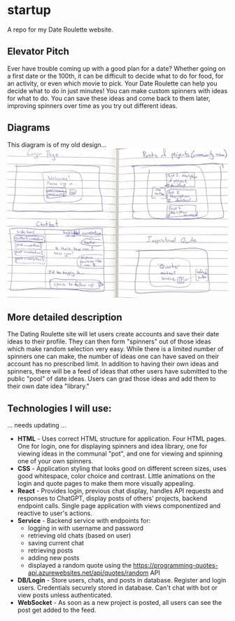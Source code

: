 # startup

A repo for my Date Roulette website.

## Elevator Pitch
Ever have trouble coming up with a good plan for a date? Whether going on a first date or the 100th, it can be difficult to decide what to do for food, for an activity, or even which movie to pick. Your Date Roulette can help you decide what to do in just minutes! You can make custom spinners with ideas for what to do. You can save these ideas and come back to them later, improving spinners over time as you try out different ideas.

## Diagrams
This diagram is of my old design...
![Image of website design](startup-design.png)

## More detailed description
The Dating Roulette site will let users create accounts and save their date ideas to their profile. They can then form "spinners" out of those ideas which make random selection very easy. While there is a limited number of spinners one can make, the number of ideas one can have saved on their account has no prescribed limit. In addition to having their own ideas and spinners, there will be a feed of ideas that other users have submitted to the public "pool" of date ideas. Users can grad those ideas and add them to their own date idea "library."

## Technologies I will use:
... needs updating ...
- **HTML** - Uses correct HTML structure for application. Four HTML pages. One for login, one for displaying spinners and idea library, one for viewing ideas in the communal "pot", and one for viewing and spinning one of your own spinners.
- **CSS** - Application styling that looks good on different screen sizes, uses good whitespace, color choice and contrast. Little animations on the login and quote pages to make them more visually appealing.
- **React** - Provides login, previous chat display, handles API requests and responses to ChatGPT, display posts of others' projects, backend endpoint calls. Single page application with views componentized and reactive to user's actions.
- **Service** - Backend service with endpoints for:
  - logging in with username and password
  - retrieving old chats (based on user)
  - saving current chat
  - retrieving posts
  - adding new posts
  - displayed a random quote using the https://programming-quotes-api.azurewebsites.net/api/quotes/random API
- **DB/Login** - Store users, chats, and posts in database. Register and login users. Credentials securely stored in database. Can't chat with bot or view posts unless authenticated.
- **WebSocket** - As soon as a new project is posted, all users can see the post get added to the feed.

